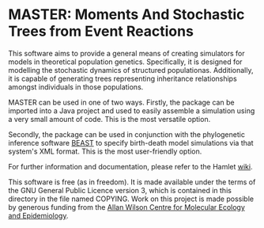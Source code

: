 MASTER: Moments And Stochastic Trees from Event Reactions
=========================================================

This software aims to provide a general means of creating simulators
for models in theoretical population genetics.  Specifically, it is
designed for modelling the stochastic dynamics of structured
populationas.  Additionally, it is capable of generating trees
representing inheritance relationships amongst individuals in those
populations.

MASTER can be used in one of two ways.  Firstly, the package can be
imported into a Java project and used to easily assemble a simulation
using a very small amount of code.  This is the most versatile option.

Secondly, the package can be used in conjunction with the phylogenetic
inference software [BEAST](http://code.google.com/p/beast2/) to
specify birth-death model simulations via that system's XML format.
This is the most user-friendly option.

For further information and documentation, please refer to the Hamlet
[wiki](http://www.github.com/tgvaughan/MASTER/wiki).

This software is free (as in freedom).  It is made available under the
terms of the GNU General Public Licence version 3, which is contained
in this directory in the file named COPYING.  Work on this project is
made possible by generous funding from the [Allan Wilson Centre for
Molecular Ecology and Epidemiology](http://www.allanwilsoncentre.ac.nz/).

